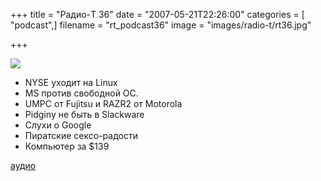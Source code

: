 +++
title = "Радио-T 36"
date = "2007-05-21T22:26:00"
categories = [ "podcast",]
filename = "rt_podcast36"
image = "images/radio-t/rt36.jpg"

+++

![](https://radio-t.com/images/radio-t/rt36.jpg)

- NYSE уходит на Linux
- MS против свободной ОС.
- UMPC от Fujitsu и RAZR2 от Motorola
- Pidginу не быть в Slackware
- Слухи о Google
- Пиратские сексо-радости
- Компьютер за $139

[аудио](https://cdn.radio-t.com/rt_podcast36.mp3)
<audio src="https://cdn.radio-t.com/rt_podcast36.mp3" preload="none"></audio>
